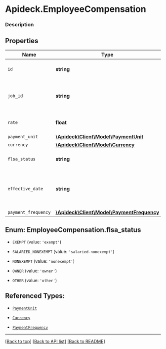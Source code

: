# Apideck.EmployeeCompensation

### Description

## Properties
Name | Type | Description | Notes
------------ | ------------- | ------------- | -------------
`id` | **string** | A unique identifier for an object. | [optional] 
`job_id` | **string** | The ID of the job to which the compensation belongs. | [optional] 
`rate` | **float** | The amount paid per payment unit. | [optional] 
`payment_unit` | [**\Apideck\Client\Model\PaymentUnit**](PaymentUnit.md) |  | [optional] 
`currency` | [**\Apideck\Client\Model\Currency**](Currency.md) |  | [optional] 
`flsa_status` | **string** | The FLSA status for this compensation. | [optional] 
`effective_date` | **string** | The date on which a change to an employee's compensation takes effect. | [optional] 
`payment_frequency` | [**\Apideck\Client\Model\PaymentFrequency**](PaymentFrequency.md) |  | [optional] 





<a name="FLSA_STATUS"></a>
## Enum: EmployeeCompensation.flsa_status


* `EXEMPT` (value: `'exempt'`)

* `SALARIED_NONEXEMPT` (value: `'salaried-nonexempt'`)

* `NONEXEMPT` (value: `'nonexempt'`)

* `OWNER` (value: `'owner'`)

* `OTHER` (value: `'other'`)




## Referenced Types:



* [`PaymentUnit`](PaymentUnit.md)
* [`Currency`](Currency.md)


* [`PaymentFrequency`](PaymentFrequency.md)

---

[[Back to top]](#) [[Back to API list]](../../../../README.md#documentation-for-api-endpoints) [[Back to README]](../../../../README.md)


